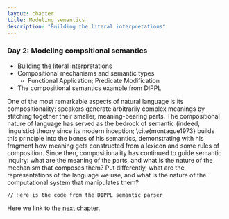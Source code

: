```yaml
---
layout: chapter
title: Modeling semantics
description: "Building the literal interpretations"
---
```


### Day 2: Modeling compsitional semantics

  - Building the literal interpretations
  - Compositional mechanisms and semantic types
    - Functional Application; Predicate Modification 
  - The compositional semantics example from DIPPL


One of the most remarkable aspects of natural language is its compositionality: speakers generate arbitrarily complex meanings by stitching together their smaller, meaning-bearing parts. The compositional nature of language has served as the bedrock of semantic (indeed, linguistic) theory since its modern inception; \cite{montague1973} builds this principle into the bones of his semantics, demonstrating with his fragment how meaning gets constructed from a lexicon and some rules of composition. Since then, compositionality has continued to guide semantic inquiry: what are the meaning of the parts, and what is the nature of the mechanism that composes them? Put differently, what are the representations of the language we use, and what is the nature of the computational system that manipulates them?

~~~~
// Here is the code from the DIPPL semantic parser

~~~~

Here we link to the [next chapter](3-examples.html).